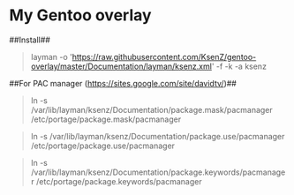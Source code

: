 My Gentoo overlay
==============

##Install##

> layman -o 'https://raw.githubusercontent.com/KsenZ/gentoo-overlay/master/Documentation/layman/ksenz.xml' -f -k -a ksenz

##For PAC manager (https://sites.google.com/site/davidtv/)##

> ln -s /var/lib/layman/ksenz/Documentation/package.mask/pacmanager /etc/portage/package.mask/pacmanager

> ln -s /var/lib/layman/ksenz/Documentation/package.use/pacmanager /etc/portage/package.use/pacmanager

> ln -s /var/lib/layman/ksenz/Documentation/package.keywords/pacmanager /etc/portage/package.keywords/pacmanager

